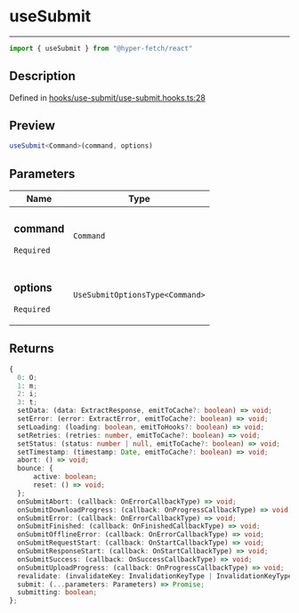 

# useSubmit

<div class="api-docs__separator" data-reactroot="">

---

</div><div class="api-docs__import" data-reactroot="">

```ts
import { useSubmit } from "@hyper-fetch/react"
```

</div><div class="api-docs__section">

## Description

</div><div class="api-docs__description"><span class="api-docs__do-not-parse">



</span></div><p class="api-docs__definition">

Defined in [hooks/use-submit/use-submit.hooks.ts:28](https://github.com/BetterTyped/hyper-fetch/blob/a5ae46b5/packages/react/src/hooks/use-submit/use-submit.hooks.ts#L28)

</p><div class="api-docs__section">

## Preview

</div><div class="api-docs__preview fn">

```ts
useSubmit<Command>(command, options)
```

</div><div class="api-docs__section">

## Parameters

</div><div class="api-docs__parameters"><table><thead><tr><th>Name</th><th>Type</th></tr></thead><tbody><tr param-data="command"><td class="api-docs__param-name required">

### command 

`Required`

</td><td class="api-docs__param-type">

`Command`

</td></tr><tr param-data="options"><td class="api-docs__param-name required">

### options 

`Required`

</td><td class="api-docs__param-type">

`UseSubmitOptionsType<Command>`

</td></tr></tbody></table></div><div class="api-docs__section">

## Returns

</div><div class="api-docs__returns">

```ts
{
  0: O;
  1: m;
  2: i;
  3: t;
  setData: (data: ExtractResponse, emitToCache?: boolean) => void;
  setError: (error: ExtractError, emitToCache?: boolean) => void;
  setLoading: (loading: boolean, emitToHooks?: boolean) => void;
  setRetries: (retries: number, emitToCache?: boolean) => void;
  setStatus: (status: number | null, emitToCache?: boolean) => void;
  setTimestamp: (timestamp: Date, emitToCache?: boolean) => void;
  abort: () => void;
  bounce: {
      active: boolean;
      reset: () => void;
  };
  onSubmitAbort: (callback: OnErrorCallbackType) => void;
  onSubmitDownloadProgress: (callback: OnProgressCallbackType) => void;
  onSubmitError: (callback: OnErrorCallbackType) => void;
  onSubmitFinished: (callback: OnFinishedCallbackType) => void;
  onSubmitOfflineError: (callback: OnErrorCallbackType) => void;
  onSubmitRequestStart: (callback: OnStartCallbackType) => void;
  onSubmitResponseStart: (callback: OnStartCallbackType) => void;
  onSubmitSuccess: (callback: OnSuccessCallbackType) => void;
  onSubmitUploadProgress: (callback: OnProgressCallbackType) => void;
  revalidate: (invalidateKey: InvalidationKeyType | InvalidationKeyType[]) => void;
  submit: (...parameters: Parameters) => Promise;
  submitting: boolean;
};

```

</div>